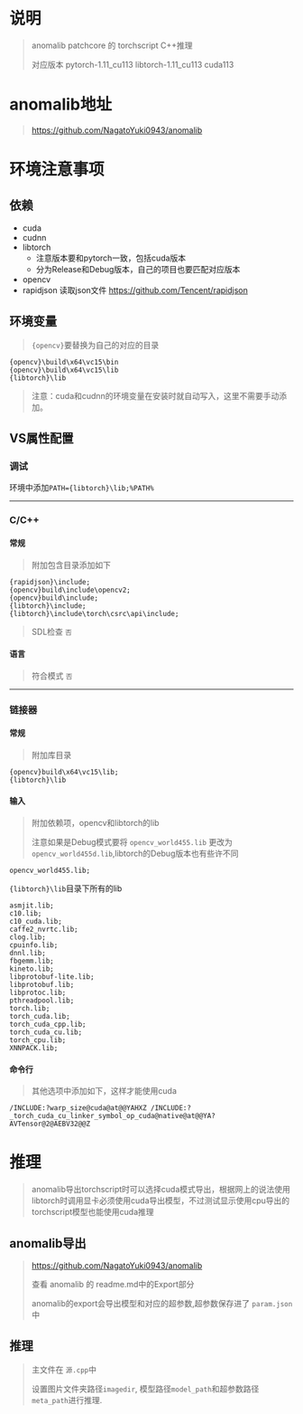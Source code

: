 # 说明

> anomalib patchcore 的 torchscript C++推理
>
> 对应版本 pytorch-1.11_cu113 libtorch-1.11_cu113 cuda113



# anomalib地址

> https://github.com/NagatoYuki0943/anomalib

# 环境注意事项

## 依赖

- cuda
- cudnn
- libtorch
  - 注意版本要和pytorch一致，包括cuda版本
  - 分为Release和Debug版本，自己的项目也要匹配对应版本
- opencv
- rapidjson 读取json文件 https://github.com/Tencent/rapidjson

## 环境变量

> `{opencv}`要替换为自己的对应的目录

```
{opencv}\build\x64\vc15\bin
{opencv}\build\x64\vc15\lib
{libtorch}\lib
```

> 注意：cuda和cudnn的环境变量在安装时就自动写入，这里不需要手动添加。

## VS属性配置

### 调试

环境中添加`PATH={libtorch}\lib;%PATH%`

----

### C/C++

#### 常规

> 附加包含目录添加如下

```
{rapidjson}\include;
{opencv}build\include\opencv2;
{opencv}build\include;
{libtorch}\include;
{libtorch}\include\torch\csrc\api\include;
```

> SDL检查 `否`

#### 语言

> 符合模式 `否`

----

### 链接器

#### 常规

> 附加库目录

```
{opencv}build\x64\vc15\lib;
{libtorch}\lib
```

#### 输入

> 附加依赖项，opencv和libtorch的lib
>
> 注意如果是Debug模式要将 `opencv_world455.lib` 更改为 `opencv_world455d.lib`,libtorch的Debug版本也有些许不同

```
opencv_world455.lib;
```

`{libtorch}\lib`目录下所有的lib

```
asmjit.lib;
c10.lib;
c10_cuda.lib;
caffe2_nvrtc.lib;
clog.lib;
cpuinfo.lib;
dnnl.lib;
fbgemm.lib;
kineto.lib;
libprotobuf-lite.lib;
libprotobuf.lib;
libprotoc.lib;
pthreadpool.lib;
torch.lib;
torch_cuda.lib;
torch_cuda_cpp.lib;
torch_cuda_cu.lib;
torch_cpu.lib;
XNNPACK.lib;
```

#### 命令行

> 其他选项中添加如下，这样才能使用cuda
>
> 

```
/INCLUDE:?warp_size@cuda@at@@YAHXZ /INCLUDE:?_torch_cuda_cu_linker_symbol_op_cuda@native@at@@YA?AVTensor@2@AEBV32@@Z 
```

# 推理

> anomalib导出torchscript时可以选择cuda模式导出，根据网上的说法使用libtorch时调用显卡必须使用cuda导出模型，不过测试显示使用cpu导出的torchscript模型也能使用cuda推理

## anomalib导出

> https://github.com/NagatoYuki0943/anomalib
>
> 查看 anomalib 的 readme.md中的Export部分
>
> anomalib的export会导出模型和对应的超参数,超参数保存进了 `param.json` 中

## 推理

> 主文件在 `源.cpp`中
>
> 设置图片文件夹路径`imagedir`, 模型路径`model_path`和超参数路径`meta_path`进行推理.

